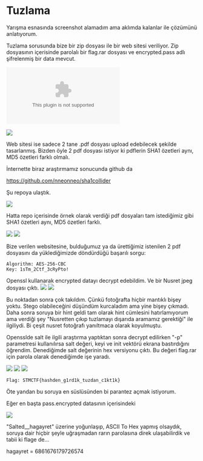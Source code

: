 # Tuzlama

Yarışma esnasında screenshot alamadım ama aklımda kalanlar ile çözümünü anlatıyorum.

Tuzlama sorusunda bize bir zip dosyası ile bir web sitesi veriliyor. Zip dosyasının içerisinde parolalı bir flag.rar dosyası ve encrypted.pass adlı şifrelenmiş bir data mevcut.

![tuzlama.zip](https://raw.githubusercontent.com/ozancetin/CTF-Writeups/master/2018/STMCTF2018-Final/Tuzlama/tuzlama.zip)

![](https://raw.githubusercontent.com/ozancetin/CTF-Writeups/master/2018/STMCTF2018-Final/Tuzlama/1.png)

Web sitesi ise sadece 2 tane .pdf dosyası upload edebilecek şekilde tasarlanmış. Bizden öyle 2 pdf dosyası istiyor ki pdflerin SHA1 özetleri aynı, MD5 özetleri farklı olmalı.

İnternette biraz araştırmamız sonucunda github da

https://github.com/nneonneo/sha1collider

Şu repoya ulaştık.

![](https://raw.githubusercontent.com/ozancetin/CTF-Writeups/master/2018/STMCTF2018-Final/Tuzlama/2.png)

Hatta repo içerisinde örnek olarak verdiği pdf dosyaları tam istediğimiz gibi SHA1 özetleri aynı, MD5 özetleri farklı.

![](https://raw.githubusercontent.com/ozancetin/CTF-Writeups/master/2018/STMCTF2018-Final/Tuzlama/3.png)
![](https://raw.githubusercontent.com/ozancetin/CTF-Writeups/master/2018/STMCTF2018-Final/Tuzlama/4.png)

Bize verilen websitesine, bulduğumuz ya da ürettiğimiz istenilen 2 pdf dosyasını da yüklediğimizde döndürdüğü başarılı sorgu:

```
Algorithm: AES-256-CBC
Key: 1sTm_2Ctf_3cRyPto!
```
Openssl kullanarak encrypted datayı decrypt edebildim. Ve bir Nusret jpeg dosyası çıktı.
![](https://raw.githubusercontent.com/ozancetin/CTF-Writeups/master/2018/STMCTF2018-Final/Tuzlama/5.png)
![](https://raw.githubusercontent.com/ozancetin/CTF-Writeups/master/2018/STMCTF2018-Final/Tuzlama/pass_decrypted.jpeg)

Bu noktadan sonra çok takıldım. Çünkü fotoğrafta hiçbir mantıklı bişey yoktu. Stego olabileceğini düşündüm kurcaladım ama yine bişey çıkmadı. Daha sonra soruya bir hint geldi tam olarak hint cümlesini hatırlamıyorum ama verdiği şey "Nusretten çıkıp tuzlamayı dışarıda aramamız gerektiği" ile ilgiliydi. Bi çeşit nusret fotoğrafı yanıltmaca olarak koyulmuştu.

Opensslde salt ile ilgili araştırma yaptıktan sonra decrypt edilirken "-p" parametresi kullanılırsa salt değeri, keyi ve init vektörü ekrana bastırdığını öğrendim. Denediğimde salt değerinin hex versiyonu çıktı.
Bu değeri flag.rar için parola olarak denediğimde işe yaradı. 

![](https://raw.githubusercontent.com/ozancetin/CTF-Writeups/master/2018/STMCTF2018-Final/Tuzlama/6.png)
![](https://raw.githubusercontent.com/ozancetin/CTF-Writeups/master/2018/STMCTF2018-Final/Tuzlama/7.png)
![](https://raw.githubusercontent.com/ozancetin/CTF-Writeups/master/2018/STMCTF2018-Final/Tuzlama/8.png)

```
Flag: STMCTF{hashden_g1rd1k_tuzdan_c1kt1k}
```
Öte yandan bu soruya en süslüsünden bi parantez açmak istiyorum.

Eğer en başta pass.encrypted datasının içerisindeki 

![](https://raw.githubusercontent.com/ozancetin/CTF-Writeups/master/2018/STMCTF2018-Final/Tuzlama/9.png)

"Salted__hagayret" üzerine yoğunlaşıp, ASCII To Hex yapmış olsaydık, soruya dair hiçbir şeyle uğraşmadan rarın parolasına direk ulaşabilirdik ve tabii ki flage de...

hagayret = 6861676179726574



